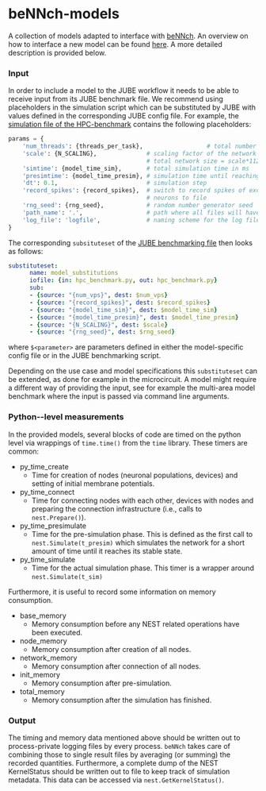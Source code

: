 # beNNch-models

A collection of models adapted to interface with [beNNch](https://github.com/INM-6/beNNch). An overview on how to interface a new model can be found [here](https://github.com/INM-6/beNNch#developer-guide). A more detailed description is provided below.

### Input

In order to include a model to the JUBE workflow it needs to be able to receive input from its JUBE benchmark file. We recommend using placeholders in the simulation script which can be substituted by JUBE with values defined in the corresponding JUBE config file. For example, the [simulation file of the HPC-benchmark](./hpc_benchmark/hpc_benchmark.py) contains the following placeholders:

```python
params = {
    'num_threads': {threads_per_task},                  # total number of threads per process
    'scale': {N_SCALING},              # scaling factor of the network size
                                       # total network size = scale*11250 neurons
    'simtime': {model_time_sim},       # total simulation time in ms
    'presimtime': {model_time_presim}, # simulation time until reaching equilibrium
    'dt': 0.1,                         # simulation step
    'record_spikes': {record_spikes},  # switch to record spikes of excitatory
                                       # neurons to file
    'rng_seed': {rng_seed},            # random number generator seed
    'path_name': '.',                  # path where all files will have to be written
    'log_file': 'logfile',             # naming scheme for the log files
}
```

The corresponding `subsituteset` of the [JUBE benchmarking file](https://github.com/INM-6/beNNch/blob/main/benchmarks/hpc_benchmark_31.yaml) then looks as follows:

```yaml
substituteset:
      name: model_substitutions
      iofile: {in: hpc_benchmark.py, out: hpc_benchmark.py}
      sub:
      - {source: "{num_vps}", dest: $num_vps}
      - {source: "{record_spikes}", dest: $record_spikes}
      - {source: "{model_time_sim}", dest: $model_time_sim}
      - {source: "{model_time_presim}", dest: $model_time_presim}
      - {source: "{N_SCALING}", dest: $scale}
      - {source: "{rng_seed}", dest: $rng_seed}
```
where `$<parameter>` are parameters defined in either the model-specific config file or in the JUBE benchmarking script.

Depending on the use case and model specifications this `substituteset` can be extended, as done for example in the microcircuit. A model might require a different way of providing the input, see for example the multi-area model benchmark where the input is passed via command line arguments.

### Python--level measurements

In the provided models, several blocks of code are timed on the python level via wrappings of `time.time()` from the `time` library. These timers are common:

* py\_time\_create
    * Time for creation of nodes (neuronal populations, devices) and setting of  initial membrane potentials.
* py\_time\_connect
    * Time for connecting nodes with each other, devices with nodes and preparing the connection infrastructure (i.e., calls to `nest.Prepare()`).
* py\_time\_presimulate
    * Time for the pre-simulation phase. This is defined as the first call to `nest.Simulate(t_presim)` which simulates the network for a short amount of time until it reaches its stable state.
* py\_time\_simulate
    * Time for the actual simulation phase. This timer is a wrapper around `nest.Simulate(t_sim)`

Furthermore, it is useful to record some information on memory consumption.

* base\_memory
    * Memory consumption before any NEST related operations have been executed.
* node\_memory
    * Memory consumption after creation of all nodes.
* network\_memory
    * Memory consumption after connection of all nodes.
* init\_memory
    * Memory consumption after pre-simulation.
* total\_memory
    * Memory consumption after the simulation has finished.

### Output

The timing and memory data mentioned above should be written out to process-private logging files by every process. `beNNch` takes care of combining those to single result files by averaging (or summing) the recorded quantities.
Furthermore, a complete dump of the NEST KernelStatus should be written out to file to keep track of simulation metadata. This data can be accessed via `nest.GetKernelStatus()`.
